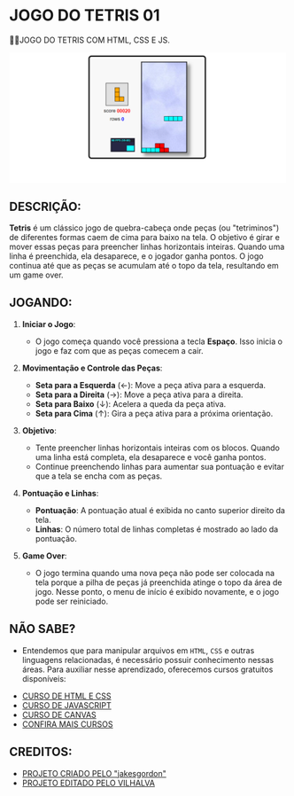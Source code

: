 # JOGO DO TETRIS 01
👨‍💻JOGO DO TETRIS COM HTML, CSS E JS.

<img src="FOTO.png" align="center" width="500"> <br>

## DESCRIÇÃO:
**Tetris** é um clássico jogo de quebra-cabeça onde peças (ou "tetriminos") de diferentes formas caem de cima para baixo na tela. O objetivo é girar e mover essas peças para preencher linhas horizontais inteiras. Quando uma linha é preenchida, ela desaparece, e o jogador ganha pontos. O jogo continua até que as peças se acumulam até o topo da tela, resultando em um game over.

## JOGANDO:
1. **Iniciar o Jogo**: 
   - O jogo começa quando você pressiona a tecla **Espaço**. Isso inicia o jogo e faz com que as peças comecem a cair.

2. **Movimentação e Controle das Peças**:
   - **Seta para a Esquerda** (←): Move a peça ativa para a esquerda.
   - **Seta para a Direita** (→): Move a peça ativa para a direita.
   - **Seta para Baixo** (↓): Acelera a queda da peça ativa.
   - **Seta para Cima** (↑): Gira a peça ativa para a próxima orientação.

3. **Objetivo**:
   - Tente preencher linhas horizontais inteiras com os blocos. Quando uma linha está completa, ela desaparece e você ganha pontos.
   - Continue preenchendo linhas para aumentar sua pontuação e evitar que a tela se encha com as peças.

4. **Pontuação e Linhas**:
   - **Pontuação**: A pontuação atual é exibida no canto superior direito da tela.
   - **Linhas**: O número total de linhas completas é mostrado ao lado da pontuação.

5. **Game Over**:
   - O jogo termina quando uma nova peça não pode ser colocada na tela porque a pilha de peças já preenchida atinge o topo da área de jogo. Nesse ponto, o menu de início é exibido novamente, e o jogo pode ser reiniciado.

## NÃO SABE?
- Entendemos que para manipular arquivos em `HTML`, `CSS` e outras linguagens relacionadas, é necessário possuir conhecimento nessas áreas. Para auxiliar nesse aprendizado, oferecemos cursos gratuitos disponíveis:
* [CURSO DE HTML E CSS](https://github.com/VILHALVA/CURSO-DE-HTML-E-CSS)
* [CURSO DE JAVASCRIPT](https://github.com/VILHALVA/CURSO-DE-JAVASCRIPT)
* [CURSO DE CANVAS](https://github.com/VILHALVA/CURSO-DE-CANVAS)
* [CONFIRA MAIS CURSOS](https://github.com/VILHALVA?tab=repositories&q=+topic:CURSO)

## CREDITOS:
- [PROJETO CRIADO PELO "jakesgordon"](https://github.com/jakesgordon/javascript-tetris)
- [PROJETO EDITADO PELO VILHALVA](https://github.com/VILHALVA)
